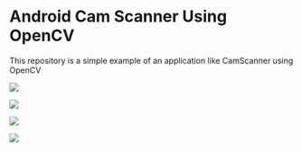 # Android Cam Scanner Using OpenCV

This repository is a simple example of an application like CamScanner using OpenCV

![](https://raw.githubusercontent.com/aashari/android-opencv-camscanner/master/screenshot/Screenshot_20180429-043252_Camera%20Scanner.jpg)

![](https://raw.githubusercontent.com/aashari/android-opencv-camscanner/master/screenshot/Screenshot_20180429-043305_Camera%20Scanner.jpg)

![](https://raw.githubusercontent.com/aashari/android-opencv-camscanner/master/screenshot/Screenshot_20180429-043311_Camera%20Scanner.jpg)

![](https://raw.githubusercontent.com/aashari/android-opencv-camscanner/master/screenshot/Screenshot_20180429-043319_Camera%20Scanner.jpg)
